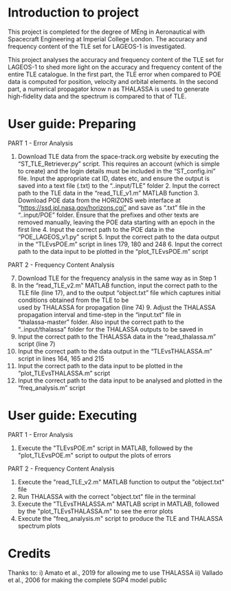 # Introduction to project
This project is completed for the degree of MEng in Aeronautical with Spacecraft Engineering at Imperial College London. The accuracy and frequency content of the TLE set for LAGEOS-1 is investigated.

This project analyses the accuracy and frequency content of the TLE set for LAGEOS-1 to shed more light on the accuracy and frequency content of the entire TLE catalogue.  In the first part, the TLE error when compared to POE data is computed for position, velocity and orbital elements. In the second part, a numerical propagator know n as THALASSA is used to generate high-fidelity data and the spectrum is compared to that of TLE. 


# User guide: Preparing

PART 1 - Error Analysis

  1. Download TLE data from the space-track.org website by executing the “ST_TLE_Retriever.py” script. This requires an account (which is simple to create) and the login details must be included in the “ST_config.ini” file. Input the appropriate cat ID, dates etc, and ensure the output is saved into a text file (.txt) to the “..input/TLE” folder 
    2. Input the correct path to the TLE data in the “read_TLE_v1.m” MATLAB function
    3. Download POE data from the HORIZONS web interface at “https://ssd.jpl.nasa.gov/horizons.cgi” and save as “.txt” file in the “..input/POE” folder.  Ensure that the prefixes and other texts are removed manually, leaving the POE data starting with an epoch in the first line
    4. Input the correct path to the POE data in the “POE_LAGEOS_v1.py” script
    5. Input the correct path to the data output in the “TLEvsPOE.m” script in lines 179, 180 and 248
    6. Input the correct path to the data input to be plotted in the “plot_TLEvsPOE.m” script


PART 2 - Frequency Content Analysis

   7. Download TLE for the frequency analysis in the same way as in Step 1
   8.  In the “read_TLE_v2.m” MATLAB function, input the correct path to the TLE file (line 17), and to 
        the output “object.txt” file which captures initial conditions obtained from the TLE to be    
        used by THALASSA for propagation (line 74)
    9. Adjust the THALASSA propagation interval and time-step in the “input.txt” file in   
        “thalassa-master” folder.  Also input the correct path to the “..input/thalassa” folder for the 
        THALASSA outputs to be saved in
   10. Input the correct path to the THALASSA data in the “read_thalassa.m” script (line 7)
   11. Input the correct path to the data output in the “TLEvsTHALASSA.m” script in lines 164, 165 
           and 215
  12. Input the correct path to the data input to be plotted in the “plot_TLEvsTHALASSA.m” script
  13. Input the correct path to the data input to be analysed and plotted in the “freq_analysis.m” 
           script


# User guide: Executing
PART 1 - Error Analysis

1. Execute the "TLEvsPOE.m" script in MATLAB, followed by the "plot_TLEvsPOE.m" script to output the plots of errors

PART 2 - Frequency Content Analysis

1. Execute the "read_TLE_v2.m" MATLAB function to output the "object.txt" file 
2. Run THALASSA with the correct "object.txt" file in the terminal
3. Execute the "TLEvsTHALASSA.m" MATLAB script in MATLAB, followed by the "plot_TLEvsTHALASSA.m" to see the error plots
4. Execute the "freq_analysis.m" script to produce the TLE and THALASSA spectrum plots

# Credits
Thanks to: i) Amato et al., 2019 for allowing me to use THALASSA    ii) Vallado et al., 2006 for making the complete SGP4 model public
